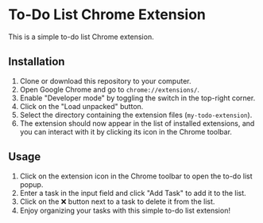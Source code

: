 # To-Do List Chrome Extension

This is a simple to-do list Chrome extension.

## Installation

1. Clone or download this repository to your computer.
2. Open Google Chrome and go to `chrome://extensions/`.
3. Enable "Developer mode" by toggling the switch in the top-right corner.
4. Click on the "Load unpacked" button.
5. Select the directory containing the extension files (`my-todo-extension`).
6. The extension should now appear in the list of installed extensions, and you can interact with it by clicking its icon in the Chrome toolbar.

## Usage

1. Click on the extension icon in the Chrome toolbar to open the to-do list popup.
2. Enter a task in the input field and click "Add Task" to add it to the list.
3. Click on the ❌ button next to a task to delete it from the list.
4. Enjoy organizing your tasks with this simple to-do list extension!


